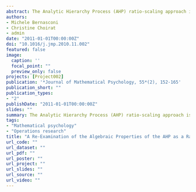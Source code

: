 ```yaml
---
abstract: The Analytic Hierarchy Process (AHP) ratio-scaling approach is re-examined in view of the recent developments in mathematical psychology based on the so-called separable representations. The study highlights the distortions in the estimates based on the maximum eigenvalue method used in the AHP distinguishing the contributions due to random noises from the effects due to the nonlinearity of the subjective weighting function of separable representations. The analysis is based on the second order expansion of the Perron eigenvector and Perron eigenvalue in reciprocally symmetric matrices with perturbations. The asymptotic distributions of the Perron eigenvector and Perron eigenvalue are derived and related to the eigenvalue-based index of cardinal consistency used in the AHP. The results show the limits of using the latter index as a rule to assess the quality of the estimates of a ratio scale. The AHP method to estimate the ratio scales is compared with the classical ratio magnitude approach used in psychophysics.
authors:
- Michele Bernasconi
- Christine Choirat
- admin
date: "2011-01-01T00:00:00Z"
doi: "10.1016/j.jmp.2010.11.002"
featured: false
image:
  caption: ''
  focal_point: ""
  preview_only: false
projects: [Project002]
publication: '*Journal of Mathematical Psychology, 55*(2), 152-165'
publication_short: ""
publication_types:
- "2"
publishDate: "2011-01-01T00:00:00Z"
slides: ""
summary: The Analytic Hierarchy Process (AHP) ratio-scaling approach is re-examined in view of the recent developments in mathematical psychology based on the so-called separable representations. The study highlights the distortions in the estimates based on the maximum eigenvalue method used in the AHP distinguishing the contributions due to random noises from the effects due to the nonlinearity of the subjective weighting function of separable representations. The analysis is based on the second order expansion of the Perron eigenvector and Perron eigenvalue in reciprocally symmetric matrices with perturbations. The asymptotic distributions of the Perron eigenvector and Perron eigenvalue are derived and related to the eigenvalue-based index of cardinal consistency used in the AHP. The results show the limits of using the latter index as a rule to assess the quality of the estimates of a ratio scale. The AHP method to estimate the ratio scales is compared with the classical ratio magnitude approach used in psychophysics.
tags:
- "Mathematical psychology"
- "Operations research"
title: "A Re-Examination of the Algebraic Properties of the AHP as a Ratio-Scaling Technique"
url_code: ""
url_dataset: ""
url_pdf: ""
url_poster: ""
url_project: ""
url_slides: ""
url_source: ""
url_video: ""
---
```


<script type="text/javascript" src="//cdn.plu.mx/widget-details.js"></script>
<a href="https://plu.mx/plum/a/?doi=10.1016/j.jmp.2010.11.002" class="plumx-details"></a>
